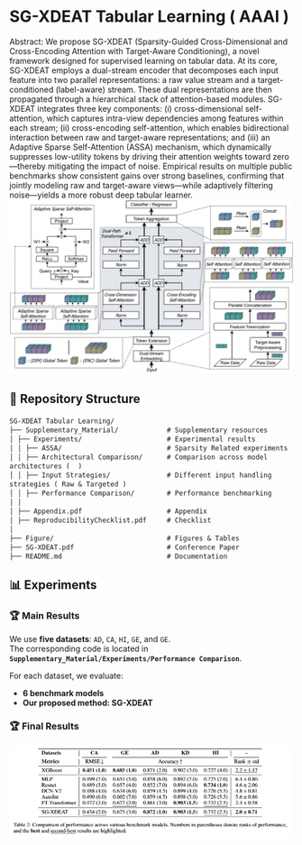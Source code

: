 # SG-XDEAT Tabular Learning ( AAAI )

Abstract: We propose SG-XDEAT (Sparsity-Guided Cross-Dimensional and Cross-Encoding Attention with Target-Aware Conditioning), a novel framework designed for supervised learning on tabular data. At its core, SG-XDEAT employs a dual-stream encoder that decomposes each input feature into two parallel representations: a raw value stream and a target-conditioned (label-aware) stream. These dual representations are then propagated through a hierarchical stack of attention-based modules. SG-XDEAT integrates three key components: (i) cross-dimensional self-attention, which captures intra-view dependencies among features within each stream; (ii) cross-encoding self-attention, which enables bidirectional interaction between raw and target-aware representations; and (iii) an Adaptive Sparse Self-Attention (ASSA) mechanism, which dynamically suppresses low-utility tokens by driving their attention weights toward zero—thereby mitigating the impact of noise. Empirical results on multiple public benchmarks show consistent gains over strong baselines, confirming that jointly modeling raw and target-aware views—while adaptively filtering noise—yields a more robust deep tabular learner.
![](Figure/SG_XDEAT.png)

## 📂 Repository Structure
```
SG-XDEAT Tabular Learning/
├── Supplementary_Material/            # Supplementary resources
│ ├── Experiments/                     # Experimental results
│ │ ├── ASSA/                          # Sparsity Related experiments
│ │ ├── Architectural Comparison/      # Comparison across model architectures (  )
│ │ ├── Input Strategies/              # Different input handling strategies ( Raw & Targeted )
│ │ ├── Performance Comparison/        # Performance benchmarking
│ │
│ ├── Appendix.pdf                     # Appendix
│ ├── ReproducibilityChecklist.pdf     # Checklist
│
├── Figure/                            # Figures & Tables
├── SG-XDEAT.pdf                       # Conference Paper
├── README.md                          # Documentation
```

## 📊 Experiments
### 🏆 Main Results
We use **five datasets**: `AD`, `CA`, `HI`, `GE`, and `GE`.  
The corresponding code is located in **`Supplementary_Material/Experiments/Performance Comparison`**.  

For each dataset, we evaluate:  
- **6 benchmark models**  
- **Our proposed method: SG-XDEAT**

### 🏆 Final Results
![](Figure/Performance.png)
